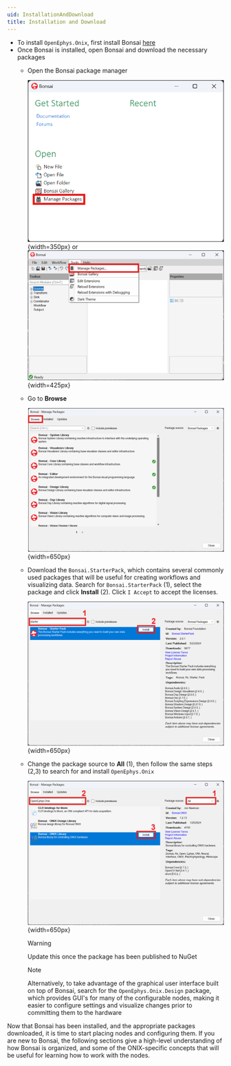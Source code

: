 ```yaml
---
uid: InstallationAndDownload
title: Installation and Download
---
```


* To install `OpenEphys.Onix`, first install Bonsai [here](https://bonsai-rx.org/docs/articles/installation.html)
* Once Bonsai is installed, open Bonsai and download the necessary packages
    * Open the Bonsai package manager
        
        ![Package manager from splash page](../../images/bonsai-splash-page-package-manager-highlight.png){width=350px} or ![Package manager from editor](../../images/bonsai-editor-package-manager-highlight.png){width=425px}
    * Go to **Browse**
        
        ![Browse the package manager](../../images/bonsai-package-manager-browse.png){width=650px}
    * Download the `Bonsai.StarterPack`, which contains several commonly used packages that will be useful for creating workflows and visualizing data. Search for `Bonsai.StarterPack` (1), select the package and click **Install** (2). Click `I Accept` to accept the licenses.
        
        ![Search for Bonsai.StarterPack and install it](../../images/bonsai-package-manager-starterpack.png){width=650px}

    * Change the package source to **All** (1), then follow the same steps (2,3) to search for and install `OpenEphys.Onix`

        ![Search for OpenEphys.Onix and install it](../../images/bonsai-package-manager-openephys.onix.png){width=650px}

        > [!Warning]
        > Update this once the package has been published to NuGet

        > [!Note]
        > Alternatively, to take advantage of the graphical user interface built on top of Bonsai, search for the `OpenEphys.Onix.Design` package, which provides GUI's for many of the configurable nodes, making it easier to configure settings and visualize changes prior to committing them to the hardware

Now that Bonsai has been installed, and the appropriate packages downloaded, it is time to start placing nodes and configuring them. If you are new to Bonsai, the following sections give a high-level understanding of how Bonsai is organized, and some of the ONIX-specific concepts that will be useful for learning how to work with the nodes.
